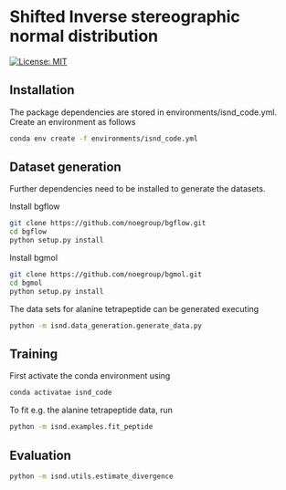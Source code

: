 # Shifted Inverse stereographic normal distribution

[![License: MIT](https://img.shields.io/badge/License-MIT-yellow.svg)](https://github.com/hinzflorian/isnd/blob/main/LICENSE)

## Installation

The package dependencies are stored in environments/isnd_code.yml. Create an environment as follows

```bash
conda env create -f environments/isnd_code.yml
```

## Dataset generation
Further dependencies need to be installed to generate the datasets.

Install bgflow

```bash
git clone https://github.com/noegroup/bgflow.git
cd bgflow
python setup.py install
```

Install bgmol

```bash
git clone https://github.com/noegroup/bgmol.git
cd bgmol
python setup.py install
```

The data sets for alanine tetrapeptide can be generated executing 

```bash
python -m isnd.data_generation.generate_data.py
```

## Training

First activate the conda environment using

```bash
conda activatae isnd_code
```
To fit e.g. the alanine tetrapeptide data, run

```bash
python -m isnd.examples.fit_peptide
```

## Evaluation

```bash
python -m isnd.utils.estimate_divergence
```
